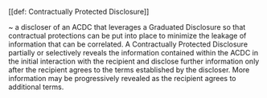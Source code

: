 [[def: Contractually Protected Disclosure]]

~ a discloser of an ACDC that leverages a Graduated Disclosure so that contractual protections can be put into place to minimize the leakage of information that can be correlated. A Contractually Protected Disclosure partially or selectively reveals the information contained within the ACDC in the initial interaction with the recipient and disclose further information only after the recipient agrees to the terms established by the discloser. More information may be progressively revealed as the recipient agrees to additional terms.

